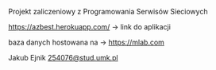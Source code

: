 Projekt zaliczeniowy z Programowania Serwisów Sieciowych

https://azbest.herokuapp.com/ -> link do aplikacji 

baza danych hostowana na  -> https://mlab.com

Jakub Ejnik 
254076@stud.umk.pl